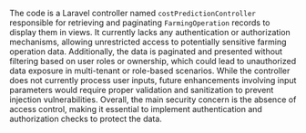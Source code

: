 The code is a Laravel controller named `costPredictionController` responsible for retrieving and paginating `FarmingOperation` records to display them in views. It currently lacks any authentication or authorization mechanisms, allowing unrestricted access to potentially sensitive farming operation data. Additionally, the data is paginated and presented without filtering based on user roles or ownership, which could lead to unauthorized data exposure in multi-tenant or role-based scenarios. While the controller does not currently process user inputs, future enhancements involving input parameters would require proper validation and sanitization to prevent injection vulnerabilities. Overall, the main security concern is the absence of access control, making it essential to implement authentication and authorization checks to protect the data.